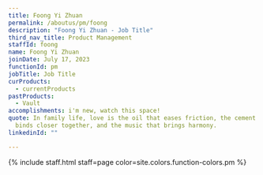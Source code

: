 ```yaml
---
title: Foong Yi Zhuan
permalink: /aboutus/pm/foong
description: "Foong Yi Zhuan - Job Title"
third_nav_title: Product Management
staffId: foong
name: Foong Yi Zhuan
joinDate: July 17, 2023
functionId: pm
jobTitle: Job Title
curProducts:
  - currentProducts
pastProducts:
  - Vault
accomplishments: i'm new, watch this space!
quote: In family life, love is the oil that eases friction, the cement that
  binds closer together, and the music that brings harmony.
linkedinId: ""

---
```


{% include staff.html staff=page color=site.colors.function-colors.pm %}
